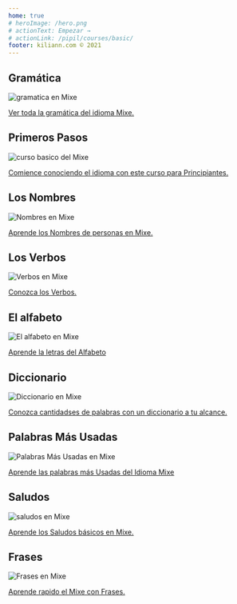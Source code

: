 ```yaml
---
home: true
# heroImage: /hero.png
# actionText: Empezar →
# actionLink: /pipil/courses/basic/
footer: kiliann.com © 2021 
---
```


<div class="features">
  <div class="feature">
    <h2>Gramática </h2>
    <img src="/home/grammar.jpg" alt="gramatica en Mixe">
    <p><a href="/mx/mixe/grammar/guide/">Ver toda la gramática del idioma Mixe.</a></p>
  </div>
  <div class="feature">
    <h2>Primeros Pasos</h2>
    <img src="/home/courses.jpg" alt="curso basico del Mixe">
    <p><a href="/mx/mixe/courses/basic/">Comience conociendo el idioma con este curso para Principiantes.</a></p>
  </div>
  <div class="feature">
    <h2>Los Nombres</h2>
    <img src="/home/people.jpg" alt="Nombres en Mixe">
    <p><a href="/mx/mixe/vocabulary/people/">Aprende los Nombres de personas en Mixe.</a></p>
  </div>
   <div class="feature">
    <h2>Los Verbos </h2>
    <img src="/home/verbs.png" alt="Verbos en Mixe">
    <p><a href="/mx/mixe/grammar/verbs/">Conozca los Verbos.</a></p>
  </div>
  <div class="feature">
    <h2>El alfabeto</h2>
    <img src="/home/alphabet.jpg" alt="El alfabeto en Mixe">
    <p><a href="/mx/mixe/grammar/alphabet/">Aprende la letras del Alfabeto</a></p>
  </div>
     <div class="feature">
    <h2>Diccionario</h2>
    <img src="/home/dictionary.jpg" alt="Diccionario en Mixe">
    <p><a href="/mx/mixe/dictionary/">Conozca cantidadses de palabras con un diccionario a tu alcance.</a></p>
  </div>
  <div class="feature">
    <h2>Palabras Más Usadas</h2>
    <img src="/home/more_used.jpg" alt="Palabras Más Usadas en Mixe">
    <p><a href="/mx/mixe/vocabulary/more_used/">Aprende las palabras más Usadas del Idioma Mixe</a></p>
  </div>
    <div class="feature">
    <h2>Saludos</h2>
    <img src="/home/greetings.jpg" alt="saludos en Mixe">
    <p><a href="/mx/mixe/vocabulary/greetings/">Aprende los Saludos básicos en Mixe.</a></p>
  </div>
   <div class="feature">
    <h2>Frases</h2>
    <img src="/home/phrases.jpg" alt="Frases en Mixe">
    <p><a href="/mx/mixe/vocabulary/phrases/">Aprende rapido el Mixe con Frases.</a></p>
  </div>
</div>

<!-- <counter/> -->